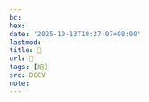 ```yaml
---
bc:
hex:
date: '2025-10-13T10:27:07+08:00'
lastmod:
title: 􀩱
url: 􀩱
tags: [焰]
src: DCCV
note:
---
```

